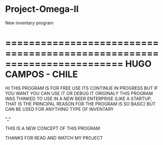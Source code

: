 # Project-Omega-II
New inventary program

========================================================================
                        HUGO CAMPOS - CHILE
========================================================================
HI
THIS PROGRAM IS FOR FREE USE
ITS CONTINUE IN PROGRESS BUT IF YOU WANT YOU CAN USE IT OR DEBUG IT
ORIGINALY THIS PROGRAM WAS THINKED TO USE IN A NEW BEER ENTERPRISE
(LIKE A STARTUP, THAT IS THE PRINCIPAL REASON FOR THE PROGRAM IS SO BASIC)
BUT CAN BE USED FOR ANYTHING TYPE OF INVENTARY

^_^

THIS IS A NEW CONCEPT OF THIS PROGRAM


THANKS FOR READ AND WATCH MY PROJECT
